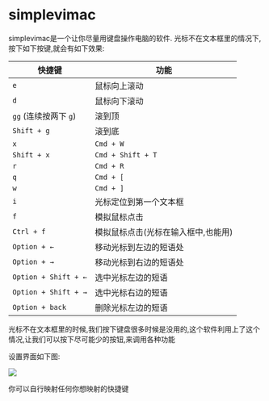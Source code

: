 # simplevimac

simplevimac是一个让你尽量用键盘操作电脑的软件.
光标不在文本框里的情况下,按下如下按键,就会有如下效果:


| 快捷键              | 功能                |
| ---------------- | ----------------- |
| `e`              | 鼠标向上滚动            |
| `d`              | 鼠标向下滚动            |
| `gg` (连续按两下 `g`) | 滚到顶               |
| `Shift + g`      | 滚到底               |
| `x`              | `Cmd + W`         |
| `Shift + x`      | `Cmd + Shift + T` |
| `r`              | `Cmd + R`         |
| `q`              | `Cmd + [`         |
| `w`              | `Cmd + ]`         |
| `i`              | 光标定位到第一个文本框       |
| `f`              | 模拟鼠标点击          |
| `Ctrl + f`       | 模拟鼠标点击(光标在输入框中,也能用)         |
| `Option + ←`| 移动光标到左边的短语处|
| `Option + →`| 移动光标到右边的短语处|
| `Option + Shift + ←`| 选中光标左边的短语|
| `Option + Shift + →`| 选中光标右边的短语|
| `Option + back`| 删除光标左边的短语|


光标不在文本框里的时候,我们按下键盘很多时候是没用的,这个软件利用上了这个情况,让我们可以按下尽可能少的按钮,来调用各种功能

设置界面如下图:

![](https://github.com/user-attachments/assets/113a017f-8c53-43f4-9ce8-99dbac8c0ede)

你可以自行映射任何你想映射的快捷键
